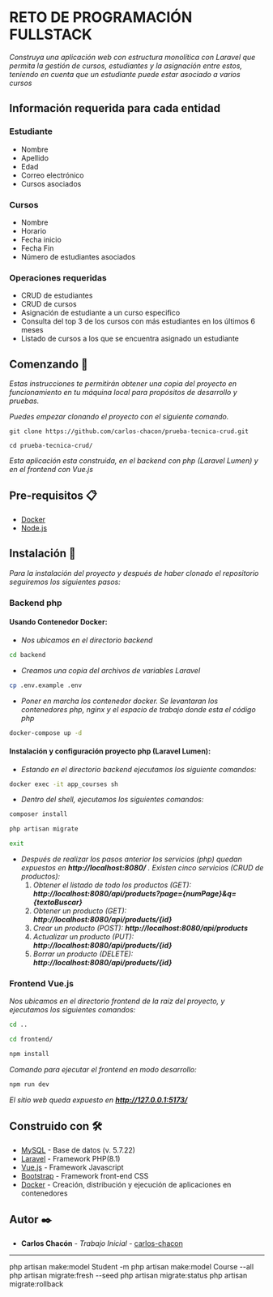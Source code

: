 # RETO DE PROGRAMACIÓN FULLSTACK

_Construya una aplicación web con estructura monolítica con Laravel que permita la gestión de cursos, estudiantes y la asignación entre estos, teniendo en cuenta que un estudiante puede estar asociado a varios cursos_

## Información requerida para cada entidad
### Estudiante
* Nombre
* Apellido
* Edad
* Correo electrónico
* Cursos asociados

### Cursos
* Nombre
* Horario
* Fecha inicio
* Fecha Fin
* Número de estudiantes asociados

### Operaciones requeridas

* CRUD de estudiantes
* CRUD de cursos
* Asignación de estudiante a un curso especifico
* Consulta del top 3 de los cursos con más estudiantes en los últimos 6 meses
* Listado de cursos a los que se encuentra asignado un estudiante


## Comenzando 🚀

_Estas instrucciones te permitirán obtener una copia del proyecto en funcionamiento en tu máquina local para propósitos de desarrollo y pruebas._

_Puedes empezar clonando el proyecto con el siguiente comando._

```
git clone https://github.com/carlos-chacon/prueba-tecnica-crud.git
```

```
cd prueba-tecnica-crud/
```

_Esta aplicación esta construida, en el backend con php (Laravel Lumen) y en el frontend con Vue.js_


## Pre-requisitos 📋

- [Docker](https://www.docker.com/)
- [Node.js](https://nodejs.org/en/download/)


## Instalación 🔧

_Para la instalación del proyecto y después de haber clonado el repositorio seguiremos los siguientes pasos:_

### Backend php
#### Usando Contenedor Docker:

- _Nos ubicamos en el directorio backend_

```bash
cd backend
```

- _Creamos una copia del archivos de variables Laravel_

```sh
cp .env.example .env
```

- _Poner en marcha los contenedor docker. Se levantaran los contenedores php, nginx y el espacio de trabajo donde esta el código php_

```sh
docker-compose up -d
```

#### Instalación y configuración proyecto php (Laravel Lumen):

- _Estando en el directorio backend ejecutamos los siguiente comandos:_

```sh
docker exec -it app_courses sh
```

- _Dentro del shell, ejecutamos los siguientes comandos:_

```sh
composer install
```
```sh
php artisan migrate
```
```sh
exit
```

- _Después de realizar los pasos anterior los servicios (php) quedan expuestos en **http://localhost:8080/** ._
    _Existen cinco servicios (CRUD de productos):_
    1. _Obtener el listado de todo los productos (GET): **http://localhost:8080/api/products?page={numPage}&q={textoBuscar}**_
    2. _Obtener un producto (GET): **http://localhost:8080/api/products/{id}**_
    3. _Crear un producto (POST): **http://localhost:8080/api/products**_
    4. _Actualizar un producto (PUT): **http://localhost:8080/api/products/{id}**_
    5. _Borrar un producto (DELETE): **http://localhost:8080/api/products/{id}**_


### Frontend Vue.js

_Nos ubicamos en el directorio frontend de la raíz del proyecto, y ejecutamos los siguientes comandos:_

```sh
cd ..
```
```sh
cd frontend/
```
```sh
npm install
```

_Comando para ejecutar el frontend en modo desarrollo:_
```sh
npm run dev
```

_El sitio web queda expuesto en **http://127.0.0.1:5173/**_

## Construido con 🛠️

* [MySQL](https://www.mysql.com/) - Base de datos (v. 5.7.22)
* [Laravel](https://laravel.com/) - Framework PHP(8.1)
* [Vue.js](https://vuejs.org/) - Framework Javascript
* [Bootstrap](https://getbootstrap.com/) - Framework front-end CSS
* [Docker](https://www.docker.com/) - Creación, distribución y ejecución de aplicaciones en contenedores

## Autor ✒️


* **Carlos Chacón** - *Trabajo Inicial* - [carlos-chacon](https://github.com/carlos-chacon)

---

php artisan make:model Student -m
php artisan make:model Course --all
php artisan migrate:fresh --seed
php artisan migrate:status
php artisan migrate:rollback
